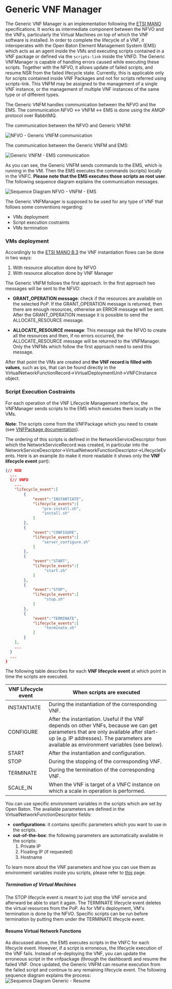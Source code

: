 # Generic VNF Manager

The Generic VNF Manager is an implementation following the [ETSI MANO][nfv-mano] specifications. It works as intermediate component between the NFVO and the VNFs, particularly the Virtual Machines on top of which the VNF software is installed. In order to complete the lifecycle of a VNF, it interoperates with the Open Baton Element Management System (EMS) which acts as an agent inside the VMs and executing scripts contained in a VNF package or defined via the `scripts-link` inside the VNFD. The Generic VNFManager is capable of handling errors caused while executing these scripts. Together with the NFVO, it allows update of failed scripts, and resume NSR from the failed lifecycle state. Currently, this is applicable only for scripts contained inside VNF Packages and not for scripts referred using scripts-link.
This VNFM may be assigned to the management of a single VNF instance, or the management of multiple VNF instances of the same type or of different types.

The Generic VNFM handles communication between the NFVO and the EMS. The communication NFVO ↔ VNFM ↔ EMS is done using the AMQP protocol over RabbitMQ.  

The communication between the NFVO and Generic VNFM:

![NFVO - Generic VNFM communication][nfvo-vnfm-communication]

The communication between the Generic VNFM and EMS:

![Generic VNFM - EMS communication][vnfm-ems-communication]

As you can see, the Generic VNFM sends commands to the EMS, which is running in the VM. Then the EMS executes the commands (scripts) locally in the VNFC. **Please note that the EMS executes those scripts as root user**.
The following sequence diagram explains the communication messages.

![Sequence Diagram NFVO - VNFM - EMS][generic-vnfm-or-vnfm-seq-dg]

The Generic VNFManager is supposed to be used for any type of VNF that follows some conventions regarding:

* VMs deployment
* Script execution costraints
* VMs termination

### VMs deployment

Accordingly to the [ETSI MANO B.3][nfv-mano-B.3] the VNF instantiation flows can be done in two ways:

1. With resource allocation done by NFVO
2. With resource allocation done by VNF Manager

The Generic VNFM follows the first approach. In the first approach two messages will be sent to the NFVO:

* **GRANT_OPERATION message**: check if the resources are available on the selected PoP. If the GRANT_OPERATION message is returned, then there are enough resources, otherwise an ERROR message will be sent. After the GRANT_OPERATION message it is possible to send the ALLOCATE_RESOURCE message.  

* **ALLOCATE_RESOURCE message**: This message ask the NFVO to create all the resources and then, if no errors occurred, the ALLOCATE_RESOURCE message will be returned to the VNFManager. Only the VNFMs which follow the first approach need to send this message.


After that point the VMs are created and **the VNF record is filled with values**, such as ips, that can be found directly in the VirtualNetworkFunctionRecord→VirtualDeploymentUnit→VNFCInstance object.

### Script Execution Costraints

For each operation of the VNF Lifecycle Management interface, the VNFManager sends scripts to the EMS which executes them locally in the VMs.

**Note**: The scripts come from the VNFPackage which you need to create (see [VNFPackage documentation][vnfpackage-doc-link]).

The ordering of this scripts is defined in the NetworkServiceDescriptor from which the NetworkServiceRecord was created, in particular into the NetworkServiceDescriptor→VirtualNetworkFunctionDescriptor→LifecycleEvents.
Here is an example (to make it more readable it shows only the **VNF lifecycle event** part):
```json
{// NSD
  ...
  {// VNFD
    ...
    "lifecycle_event":[
        {
            "event":"INSTANTIATE",
            "lifecycle_events":[
                "pre-install.sh",
                "install.sh"
            ]
        },
        {
            "event":"CONFIGURE",
            "lifecycle_events":[
                "server_configure.sh"
            ]
        },
        {
            "event":"START",
            "lifecycle_events":[
                 "start.sh"
            ]
        },
        {
            "event":"STOP",
            "lifecycle_events":[
                 "stop.sh"
            ]
        },
        {
            "event":"TERMINATE",
            "lifecycle_events":[
                 "terminate.sh"
            ]
        }
    ],
    ...
  }
  ...
}
```
The following table describes for each **VNF lifecycle event** at which point in time the scripts are executed.

| VNF Lifecycle event | When scripts are executed
| ------------------- | --------------
| INSTANTIATE         |  During the instantiation of the corresponding VNF.
| CONFIGURE           |  After the instantiation. Useful if the VNF depends on other VNFs, because we can get parameters that are only available after start-up (e.g. IP addresses). The parameters are available as environment variables (see below).
| START               |  After the instantiation and configuration.
| STOP                |  During the stopping of the corresponding VNF.
| TERMINATE           |  During the termination of the corresponding VNF.
| SCALE_IN            |  When the VNF is target of a VNFC instance on which a scale in operation is performed.


You can use specific environment variables in the scripts which are set by Open Baton.
The available parameters are defined in the VirtualNetworkFunctionDescriptor fields:

<!-- * **provides**: it contains the VMs parameters which will be available after the instantiation (e.g. IP) for other VNFs. -->
* **configurations**: it contains specific parameters which you want to use in the scripts.
* **out-of-the-box**: the following parameters are automatically available in the scripts:  
    1. Private IP
    2. Floating IP (if requested)
    3. Hostname  

To learn more about the VNF parameters and how you can use them as environment variables inside you scripts, please refer to [this](vnf-parameters) page.

##### Termination of Virtual Machines

The STOP lifecycle event is meant to just stop the VNF service and afterward be able to start it again. The TERMINATE lifecycle event deletes the virtual resources from the PoP.
As for VM's deployment, VM's termination is done by the NFVO. Specific scripts can be run before termination by putting them under the TERMINATE lifecycle event.

#### Resume Virtual Network Functions

As discussed above, the EMS executes scripts in the VNFC for each lifecycle event. However, if a script is erroneous, the lifecycle execution of the VNF fails. Instead of re-deploying the VNF, you can update the erroneous script in the vnfpackage (through the dashboard) and resume the failed VNF. Once updated, the Generic VNFM can resume execution from the failed script and continue to any remaining lifecycle event. The following sequence diagram explains the process:
![Sequence Diagram Generic - Resume][generic-resume-seq-dg]

<!---
References
-->

[nfv-mano]: http://www.etsi.org/deliver/etsi_gs/NFV-MAN/001_099/001/01.01.01_60/gs_NFV-MAN001v010101p.pdf
[stomp]: https://stomp.github.io/
[nfv-mano-B.3]: http://www.etsi.org/deliver/etsi_gs/NFV-MAN/001_099/001/01.01.01_60/gs_NFV-MAN001v010101p.pdf#page=108
[vnfm-ems-communication]:images/generic-vnfm-vnfm-ems-communication.png
[nfvo-vnfm-communication]: images/generic-vnfm-vnfm-or-communication.png
[generic-vnfm-or-vnfm-seq-dg]:images/generic-vnfm-or-vnfm-seq-dg-v2.png
[ns-with-dependency]:images/generic-vnfm-ns-with-dependency.png
[vnfpackage-tutorial-link]:vnf-package#tutorial
[vnfpackage-doc-link]:vnf-package
[generic-resume-seq-dg]:images/generic-resume-seq-dg.png



<!---
Script for open external links in a new tab
-->
<script type="text/javascript" charset="utf-8">
      // Creating custom :external selector
      $.expr[':'].external = function(obj){
          return !obj.href.match(/^mailto\:/)
                  && (obj.hostname != location.hostname);
      };
      $(function(){
        $('a:external').addClass('external');
        $(".external").attr('target','_blank');
      })
</script>
